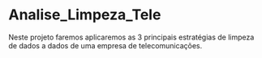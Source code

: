 # Analise_Limpeza_Tele
Neste projeto faremos aplicaremos as 3 principais estratégias de limpeza de dados a dados de uma empresa de telecomunicações.
